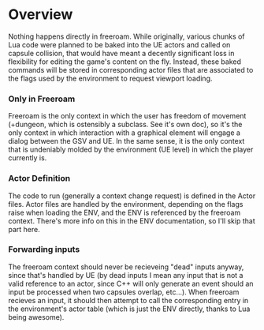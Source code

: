 # Overview
Nothing happens directly in freeroam. While originally, various chunks of Lua code were planned to be baked into the UE actors and called on capsule collision, that would have meant a decently significant loss in flexibility for editing the game's content on the fly. Instead, these baked commands will be stored in corresponding actor files that are associated to the flags used by the environment to request viewport loading.

### Only in Freeroam
Freeroam is the only context in which the user has freedom of movement (+dungeon, which is ostensibly a subclass. See it's own doc), so it's the only context in which interaction with a graphical element will engage a dialog between the GSV and UE. In the same sense, it is the only context that is undeniably molded by the environment (UE level) in which the player currently is.

### Actor Definition
The code to run (generally a context change request) is defined in the Actor files. Actor files are handled by the environment, depending on the flags raise when loading the ENV, and the ENV is referenced by the freeroam context. There's more info on this in the ENV documentation, so I'll skip that part here.

### Forwarding inputs
The freeroam context should never be recieveing "dead" inputs anyway, since that's handled by UE (by dead inputs I mean any input that is not a valid reference to an actor, since C++ will only generate an event should an input be processed when two capsules overlap, etc...). When freeroam recieves an input, it should then attempt to call the corresponding entry in the environment's actor table (which is just the ENV directly, thanks to Lua being awesome).
